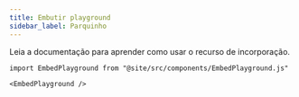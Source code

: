 ```yaml
---
title: Embutir playground
sidebar_label: Parquinho
---
```


Leia a documentação [](intro) para aprender como usar o recurso de incorporação.

```mdx-code-block
import EmbedPlayground from "@site/src/components/EmbedPlayground.js"

<EmbedPlayground />
```
